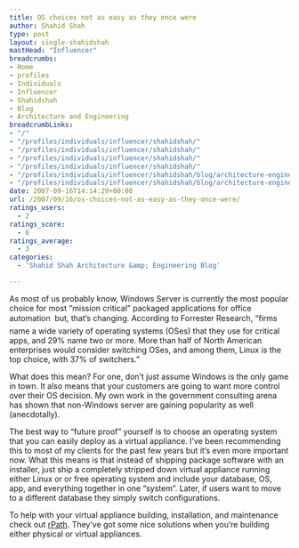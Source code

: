 ```yaml
---
title: OS choices not as easy as they once were
author: Shahid Shah
type: post
layout: single-shahidshah
mastHead: "Influencer"
breadcrumbs:
- Home
- profiles
- Individuals
- Influencer
- Shahidshah
- Blog
- Architecture and Engineering
breadcrumbLinks:
- "/"
- "/profiles/individuals/influencer/shahidshah/"
- "/profiles/individuals/influencer/shahidshah/"
- "/profiles/individuals/influencer/shahidshah/"
- "/profiles/individuals/influencer/shahidshah/"
- "/profiles/individuals/influencer/shahidshah/blog/architecture-engineering/"
- "/profiles/individuals/influencer/shahidshah/blog/architecture-engineering/"
date: 2007-09-16T14:14:29+00:00
url: /2007/09/16/os-choices-not-as-easy-as-they-once-were/
ratings_users:
  - 2
ratings_score:
  - 6
ratings_average:
  - 3
categories:
  - 'Shahid Shah Architecture &amp; Engineering Blog'

---
```

As most of us probably know, Windows Server is currently the most popular choice for most &#8220;mission critical&#8221; packaged applications for office automation  but, that&#8217;s changing. According to Forrester Research, &#8220;firms name a wide variety of operating systems (OSes) that they use for critical apps, and 29% name two or more. More than half of North American enterprises would consider switching OSes, and among them, Linux is the top choice, with 37% of switchers.&#8221; 

What does this mean? For one, don&#8217;t just assume Windows is the only game in town. It also means that your customers are going to want more control over their OS decision. My own work in the government consulting arena has shown that non-Windows server are gaining popularity as well (anecdotally).

The best way to &#8220;future proof&#8221; yourself is to choose an operating system that you can easily deploy as a virtual appliance. I&#8217;ve been recommending this to most of my clients for the past few years but it&#8217;s even more important now. What this means is that instead of shipping package software with an installer, just ship a completely stripped down virtual appliance running either Linux or or free operating system and include your database, OS, app, and everything together in one &#8220;system&#8221;. Later, if users want to move to a different database they simply switch configurations.

To help with your virtual appliance building, installation, and maintenance check out [rPath][1]. They&#8217;ve got some nice solutions when you&#8217;re building either physical or virtual appliances.

 [1]: http://www.rpath.com